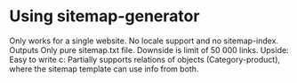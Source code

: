 # Using sitemap-generator

Only works for a single website. No locale support and no sitemap-index. Outputs Only pure sitemap.txt file. Downside is limit of 50 000 links. Upside: Easy to write c:
Partially supports relations of objects (Category-product), where the sitemap template can use info from both.
